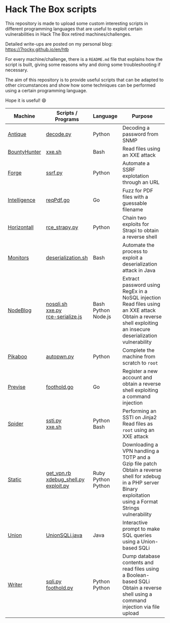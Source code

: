 # Hack The Box scripts

This repository is made to upload some custom interesting scripts in different programming languages that are useful to exploit certain vulnerabilities in Hack The Box retired machines/challenges.

Detailed write-ups are posted on my personal blog: https://7rocky.github.io/en/htb

For every machine/challenge, there is a `README.md` file that explains how the script is built, giving some reasons why and doing some troubleshooting if necessary.

The aim of this repository is to provide useful scripts that can be adapted to other circumstances and show how some techniques can be performed using a certain programming language.

Hope it is useful! :smile:

| Machine                               | Scripts / Programs                                                                                                                         | Language                  | Purpose                                                                                                                                                                  |
| ------------------------------------- | ------------------------------------------------------------------------------------------------------------------------------------------ | ------------------------- | ------------------------------------------------------------------------------------------------------------------------------------------------------------------------ |
| [Antique](Machines/Antique)           | [decode.py](Machines/Antique/decode.py)                                                                                                    | Python                    | Decoding a password from SNMP                                                                                                                                            |
| [BountyHunter](Machines/BountyHunter) | [xxe.sh](Machines/BountyHunter/xxe.sh)                                                                                                     | Bash                      | Read files using an XXE attack                                                                                                                                           |
| [Forge](Machines/Forge)               | [ssrf.py](Machines/Forge/ssrf.py)                                                                                                          | Python                    | Automate a SSRF explotation through an URL                                                                                                                               |
| [Intelligence](Machines/Intelligence) | [reqPdf.go](Machines/Intelligence/reqPdf.go)                                                                                               | Go                        | Fuzz for PDF files with a guessable filename                                                                                                                             |
| [Horizontall](Machines/Horizontall)   | [rce_strapy.py](Machines/Horizontall/rce_strapy.py)                                                                                        | Python                    | Chain two exploits for Strapi to obtain a reverse shell                                                                                                                  |
| [Monitors](Machines/Monitors)         | [deserialization.sh](Machines/Monitors/deserialization.sh)                                                                                 | Bash                      | Automate the process to exploit a deserialization attack in Java                                                                                                         |
| [NodeBlog](Machines/NodeBlog)         | [nosqli.sh](Machines/NodeBlog/nosqli.sh)<br>[xxe.py](Machines/NodeBlog/xxe.py)<br>[rce-serialize.js](Machines/NodeBlog/rce-serialize.js)   | Bash<br>Python<br>Node.js | Extract password using RegEx in a NoSQL injection<br>Read files using an XXE attack<br>Obtain a reverse shell exploiting an insecure deserialization vulnerability       |
| [Pikaboo](Machines/Pikaboo)           | [autopwn.py](Machines/Pikaboo/autopwn.py)                                                                                                  | Python                    | Complete the machine from scratch to `root`                                                                                                                              |
| [Previse](Machines/Previse)           | [foothold.go](Machines/Previse/foothold.go)                                                                                                | Go                        | Register a new account and obtain a reverse shell exploiting a command injection                                                                                         |
| [Spider](Machines/Spider)             | [ssti.py](Machines/Spider/ssti.py)<br>[xxe.sh](Machines/Spider/xxe.sh)                                                                     | Python<br>Bash            | Performing an SSTI on Jinja2<br>Read files as `root` using an XXE attack                                                                                                 |
| [Static](Machines/Static)             | [get_vpn.rb](Machines/Static/get_vpn.rb)<br>[xdebug_shell.py](Machines/Static/xdebug_shell.py)<br>[exploit.py](Machines/Static/exploit.py) | Ruby<br>Python<br>Python  | Downloading a VPN handling a TOTP and a Gzip file patch<br>Obtain a reverse shell for xdebug in a PHP server<br>Binary exploitation using a Format Strings vulnerability |
| [Union](Machines/Union)               | [UnionSQLi.java](Machines/Union/UnionSQLi.java)                                                                                            | Java                      | Interactive prompt to make SQL queries using a Union-based SQLi                                                                                                          |
| [Writer](Machines/Writer)             | [sqli.py](Machines/Writer/sqli.py)<br>[foothold.py](Machines/Writer/foothold.py)                                                           | Python<br>Python          | Dump database contents and read files using a Boolean-based SQLi<br>Obtain a reverse shell using a command injection via file upload                                     |
